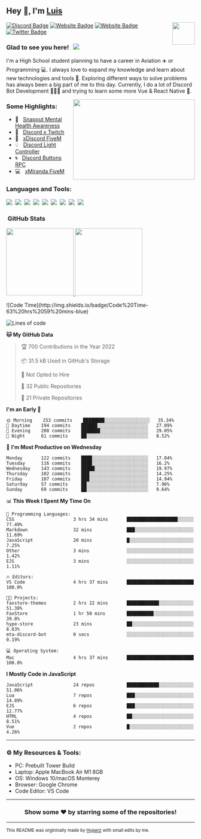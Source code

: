 ## Hey 👋, I'm [Luis](https://hypnoticsiege.net/) 

<img align="right" height="60" width="60" alt="" src="https://hypnoticsiege.net/images/uploads/logo.png" />

[![Discord Badge](https://img.shields.io/badge/-Discord-000000?style=flat-square&logo=Discord&logoColor=white)](https://hypnoticsiege.net/discord)
[![Website Badge](https://img.shields.io/badge/Snowside-000000?style=flat-square&logo=snowpack&logoColor=blue)](https://hypnoticsiege.net/snowside)
[![Website Badge](https://img.shields.io/badge/Website-000000?style=flat-square&logo=google-chrome&logoColor=white)](https://hypnoticsiege.net/)
[![Twitter Badge](https://img.shields.io/badge/-Twitter-000000?style=flat-square&logo=Twitter&logoColor=blue)](https://twitter.com/hypnoticsiege)

### Glad to see you here! &nbsp; ![](https://komarev.com/ghpvc/?username=HypnoticSiege&label=Views&color=blue&style=plastic) 

I'm a High School student planning to have a career in Aviation ✈️ or Programming 💻. I always love to expand my knowledge and learn about new technologies and tools 🔨.  Exploring different ways to solve problems has always been a big part of me to this day. Currently, I do a lot of Discord Bot Development 👨🏻‍💻 and trying to learn some more Vue & React Native 👀.

<img align="right" height="215" width="325" alt="" src="https://cdn.dribbble.com/users/416610/screenshots/4801105/coding_desk_flat_vector_ui_ux_design_illustration_motion_animation_gif2.gif" />


### Some Highlights:

- 📌 &nbsp; [Snapout Mental Health Awareness](https://snapout.nl/)
- 🚀 &nbsp; [Discord x Twitch](https://github.com/HypnoticSiege/Discord-x-Twitch)
- 🏫 &nbsp; [xDiscord FiveM](https://github.com/HypnoticSiege/xDiscord)
- 💡 &nbsp; [Discord Light Controller](https://github.com/HypnoticSiege/discord-light-controller)
- 🌀 &nbsp; [Discord Buttons RPC](https://github.com/HypnoticSiege/Discord-Buttons-RPC)
- 💻 &nbsp; [xMiranda FiveM](https://github.com/HypnoticSiege/xMiranda)

### Languages and Tools:

![](https://img.shields.io/badge/JavaScript-000000?style=for-the-badge&logo=javascript&logoColor=yellow)&nbsp;
![](https://img.shields.io/badge/Node.js-000000?style=for-the-badge&logo=node.js&logoColor=green)&nbsp;
![](https://img.shields.io/badge/HTML5-000000?style=for-the-badge&logo=html5&logoColor=orange)&nbsp;
![](https://img.shields.io/badge/CSS3-000000?style=for-the-badge&logo=css3&logoColor=blue)&nbsp;
![](https://img.shields.io/badge/Typescript-000000?style=for-the-badge&logo=typescript&logoColor=blue)&nbsp;
![](https://img.shields.io/badge/Windows-000000?style=for-the-badge&logo=windows&logoColor=blue)&nbsp;
![](https://img.shields.io/badge/Linux-000000?style=for-the-badge&logo=linux&logoColor=orange)&nbsp;
![](https://img.shields.io/badge/Discord-000000?style=for-the-badge&logo=discord&logoColor=white)&nbsp;
![](https://img.shields.io/badge/GitHub-000000?style=for-the-badge&logo=github&logoColor=white)&nbsp;

### &nbsp;GitHub Stats

<p align="left">
<a href="https://github.com/HypnoticSiege">
  <img height="180em" src="https://github-readme-stats-eight-theta.vercel.app/api?username=HypnoticSiege&show_icons=true&theme=react&include_all_commits=true&count_private=true"/>
  <img height="180em" src="https://github-readme-stats-eight-theta.vercel.app/api/top-langs/?username=HypnoticSiege&layout=compact&langs_count=8&theme=react"/>
  </a>
</p>
<!--START_SECTION:waka-->
![Code Time](http://img.shields.io/badge/Code%20Time-63%20hrs%2059%20mins-blue)

![Lines of code](https://img.shields.io/badge/From%20Hello%20World%20I%27ve%20Written-112%20Thousand%20lines%20of%20code-blue)

**🐱 My GitHub Data** 

> 🏆 700 Contributions in the Year 2022
 > 
> 📦 31.5 kB Used in GitHub's Storage 
 > 
> 🚫 Not Opted to Hire
 > 
> 📜 32 Public Repositories 
 > 
> 🔑 21 Private Repositories  
 > 
**I'm an Early 🐤** 

```text
🌞 Morning    253 commits    ████████░░░░░░░░░░░░░░░░░   35.34% 
🌆 Daytime    194 commits    ██████░░░░░░░░░░░░░░░░░░░   27.09% 
🌃 Evening    208 commits    ███████░░░░░░░░░░░░░░░░░░   29.05% 
🌙 Night      61 commits     ██░░░░░░░░░░░░░░░░░░░░░░░   8.52%

```
📅 **I'm Most Productive on Wednesday** 

```text
Monday       122 commits    ████░░░░░░░░░░░░░░░░░░░░░   17.04% 
Tuesday      116 commits    ████░░░░░░░░░░░░░░░░░░░░░   16.2% 
Wednesday    143 commits    █████░░░░░░░░░░░░░░░░░░░░   19.97% 
Thursday     102 commits    ███░░░░░░░░░░░░░░░░░░░░░░   14.25% 
Friday       107 commits    ███░░░░░░░░░░░░░░░░░░░░░░   14.94% 
Saturday     57 commits     ██░░░░░░░░░░░░░░░░░░░░░░░   7.96% 
Sunday       69 commits     ██░░░░░░░░░░░░░░░░░░░░░░░   9.64%

```


📊 **This Week I Spent My Time On** 

```text
💬 Programming Languages: 
CSS                      3 hrs 34 mins       ███████████████████░░░░░░   77.49% 
Markdown                 32 mins             ███░░░░░░░░░░░░░░░░░░░░░░   11.69% 
JavaScript               20 mins             █░░░░░░░░░░░░░░░░░░░░░░░░   7.25% 
Other                    3 mins              ░░░░░░░░░░░░░░░░░░░░░░░░░   1.42% 
EJS                      3 mins              ░░░░░░░░░░░░░░░░░░░░░░░░░   1.11%

🔥 Editors: 
VS Code                  4 hrs 37 mins       █████████████████████████   100.0%

🐱‍💻 Projects: 
faxstore-themes          2 hrs 22 mins       ████████████░░░░░░░░░░░░░   51.38% 
FaxStore                 1 hr 50 mins        ██████████░░░░░░░░░░░░░░░   39.8% 
hype-store               23 mins             ██░░░░░░░░░░░░░░░░░░░░░░░   8.63% 
mta-discord-bot          0 secs              ░░░░░░░░░░░░░░░░░░░░░░░░░   0.19%

💻 Operating System: 
Mac                      4 hrs 37 mins       █████████████████████████   100.0%

```

**I Mostly Code in JavaScript** 

```text
JavaScript               24 repos            ████████████░░░░░░░░░░░░░   51.06% 
Lua                      7 repos             ███░░░░░░░░░░░░░░░░░░░░░░   14.89% 
EJS                      6 repos             ███░░░░░░░░░░░░░░░░░░░░░░   12.77% 
HTML                     4 repos             ██░░░░░░░░░░░░░░░░░░░░░░░   8.51% 
Vue                      2 repos             █░░░░░░░░░░░░░░░░░░░░░░░░   4.26%

```



<!--END_SECTION:waka-->

---

### ⚙️ My Resources & Tools:

- PC: Prebuilt Tower Build
- Laptop: Apple MacBook Air M1 8GB
- OS: Windows 10/macOS Monterey
- Browser: Google Chrome
- Code Editor: VS Code

---

<h3 align=center>Show some ❤️ by starring some of the repositories!</h3>

---
<small>This README was orgininally made by <a href="https://hyperz.net/">Hyperz</a> with small edits by me.</small>

